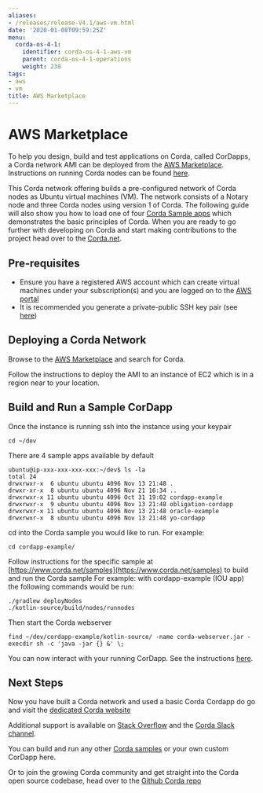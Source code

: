 ```yaml
---
aliases:
- /releases/release-V4.1/aws-vm.html
date: '2020-01-08T09:59:25Z'
menu:
  corda-os-4-1:
    identifier: corda-os-4-1-aws-vm
    parent: corda-os-4-1-operations
    weight: 230
tags:
- aws
- vm
title: AWS Marketplace
---
```



# AWS Marketplace

To help you design, build and test applications on Corda, called CorDapps, a Corda network AMI can be deployed from the [AWS Marketplace](https://aws.amazon.com/marketplace/pp/B077PG9SP5). Instructions on running Corda nodes can be found [here](https://docs.corda.net/deploying-a-node.html).

This Corda network offering builds a pre-configured network of Corda nodes as Ubuntu virtual machines (VM). The network consists of a Notary node and three Corda nodes using version 1 of Corda. The following guide will also show you how to load one of four [Corda Sample apps](https://www.corda.net/samples) which demonstrates the basic principles of Corda. When you are ready to go further with developing on Corda and start making contributions to the project head over to the [Corda.net](https://www.corda.net/).


## Pre-requisites


* Ensure you have a registered AWS account which can create virtual machines under your subscription(s) and you are logged on to the [AWS portal](https://console.aws.amazon.com)
* It is recommended you generate a private-public SSH key pair (see [here](https://www.digitalocean.com/community/tutorials/how-to-set-up-ssh-keys--2/))


## Deploying a Corda Network

Browse to the [AWS Marketplace](https://aws.amazon.com/marketplace) and search for Corda.

Follow the instructions to deploy the AMI to an instance of EC2 which is in a region near to your location.


## Build and Run a Sample CorDapp

Once the instance is running ssh into the instance using your keypair

```shell
cd ~/dev
```

There are 4 sample apps available by default

```shell
ubuntu@ip-xxx-xxx-xxx-xxx:~/dev$ ls -la
total 24
drwxrwxr-x  6 ubuntu ubuntu 4096 Nov 13 21:48 .
drwxr-xr-x  8 ubuntu ubuntu 4096 Nov 21 16:34 ..
drwxrwxr-x 11 ubuntu ubuntu 4096 Oct 31 19:02 cordapp-example
drwxrwxr-x  9 ubuntu ubuntu 4096 Nov 13 21:48 obligation-cordapp
drwxrwxr-x 11 ubuntu ubuntu 4096 Nov 13 21:48 oracle-example
drwxrwxr-x  8 ubuntu ubuntu 4096 Nov 13 21:48 yo-cordapp
```

cd into the Corda sample you would like to run. For example:

```shell
cd cordapp-example/
```

Follow instructions for the specific sample at [https://www.corda.net/samples](https://www.corda.net/samples) to build and run the Corda sample
For example: with cordapp-example (IOU app) the following commands would be run:

```shell
./gradlew deployNodes
./kotlin-source/build/nodes/runnodes
```

Then start the Corda webserver

```shell
find ~/dev/cordapp-example/kotlin-source/ -name corda-webserver.jar -execdir sh -c 'java -jar {} &' \;
```

You can now interact with your running CorDapp. See the instructions [here](https://docs.corda.net/tutorial-cordapp.html#via-http).


## Next Steps

Now you have built a Corda network and used a basic Corda Cordapp do go and visit the [dedicated Corda website](https://www.corda.net)

Additional support is available on [Stack Overflow](https://stackoverflow.com/questions/tagged/corda) and the [Corda Slack channel](http://cordaledger.slack.com/).

You can build and run any other [Corda samples](https://www.corda.net/samples) or your own custom CorDapp here.

Or to join the growing Corda community and get straight into the Corda open source codebase, head over to the [Github Corda repo](https://www.github.com/corda)
